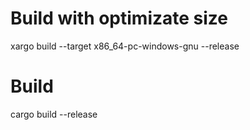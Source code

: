 # Build with optimizate size
xargo build --target x86_64-pc-windows-gnu --release
# Build 
cargo build --release